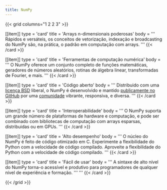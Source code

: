 ```yaml
---
title: NumPy
---
```


{{< grid columns="1 2 2 3" >}}

[[item]]
type = 'card'
title = 'Arrays n-dimensionais poderosas'
body = '''
Rápidos e versáteis, os conceitos de vetorização, indexação e broadcasting do NumPy são, na prática, o padrão em computação com arrays.
'''
{{< /card >}}

[[item]]
type = 'card'
title = 'Ferramentas de computação numérica'
body = '''
O NumPy oferece um conjunto completo de funções matemáticas, geradores de números aleatórios, rotinas de álgebra linear, transformadas de Fourier, e mais.
'''
{{< /card >}}

[[item]]
type = 'card'
title = 'Código aberto'
body = '''
Distribuido com uma [licença BSD](https://github.com/numpy/numpy/blob/main/LICENSE.txt) liberal, o NumPy é desenvolvido e mantido [publicamente no GitHub](https://github.com/numpy/numpy) por uma [comunidade](/pt/community) vibrante, responsiva, e diversa.
'''
{{< /card >}}

[[item]]
type = 'card'
title = 'Interoperabilidade'
body = '''
O NumPy suporta um grande número de plataformas de hardware e computação, e pode ser combinado com bibliotecas de computação com arrays esparsas, distribuidas ou em GPUs.
'''
{{< /card >}}

[[item]]
type = 'card'
title = 'Alto desempenho'
body = '''
O núcleo do NumPy é feito de código otimizado em C. Experimente a flexibilidade do Python com a velocidade de código compilado. Aproveite a flexibilidade do Python com a velocidade de código compilado.
'''
{{< /card >}}

[[item]]
type = 'card'
title = 'Fácil de usar'
body = '''
A sintaxe de alto nível do NumPy torna-o acessível e produtivo para programadores de qualquer nível de experiência e formação.
'''
'''
{{< /card >}}

{{< /grid >}}
